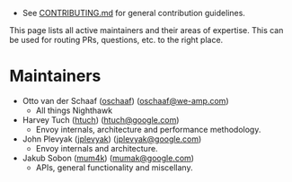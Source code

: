 * See [CONTRIBUTING.md](CONTRIBUTING.md) for general contribution guidelines.

This page lists all active maintainers and their areas of expertise. This can be used for
routing PRs, questions, etc. to the right place.

# Maintainers

* Otto van der Schaaf ([oschaaf](https://github.com/oschaaf)) (oschaaf@we-amp.com)
  * All things Nighthawk
* Harvey Tuch ([htuch](https://github.com/htuch)) (htuch@google.com)
  * Envoy internals, architecture and performance methodology.
* John Plevyak ([jplevyak](https://github.com/jplevyak)) (jplevyak@google.com)
  * Envoy internals and architecture.
* Jakub Sobon ([mum4k](https://github.com/mum4k)) (mumak@google.com)
  * APIs, general functionality and miscellany.
